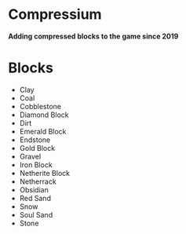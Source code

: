# Compressium

**Adding compressed blocks to the game since 2019**


# Blocks

 - Clay
 - Coal
 - Cobblestone
 - Diamond Block
 - Dirt
 - Emerald Block
 - Endstone
 - Gold Block
 - Gravel
 - Iron Block
 - Netherite Block
 - Netherrack
 - Obsidian
 - Red Sand
 - Snow
 - Soul Sand
 - Stone
 